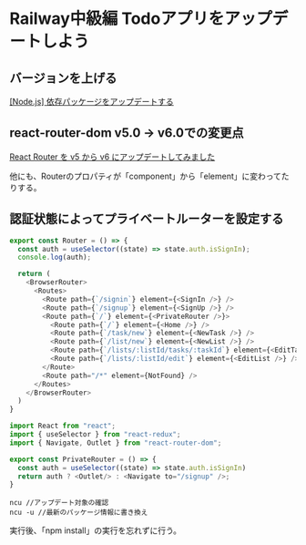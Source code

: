 # Railway中級編 Todoアプリをアップデートしよう

## バージョンを上げる

[[Node.js] 依存パッケージをアップデートする](https://blog.katsubemakito.net/nodejs/update-require-module)

## react-router-dom v5.0 -> v6.0での変更点

[React Router を v5 から v6 にアップデートしてみました](https://dev.classmethod.jp/articles/react-router-5to6/#toc-3)

他にも、Routerのプロパティが「component」から「element」に変わってたりする。

## 認証状態によってプライベートルーターを設定する

```JavaScript
export const Router = () => {
  const auth = useSelector((state) => state.auth.isSignIn);
  console.log(auth);

  return (
    <BrowserRouter>
      <Routes>
        <Route path={`/signin`} element={<SignIn />} />
        <Route path={`/signup`} element={<SignUp />} />
        <Route path={`/`} element={<PrivateRouter />}>
          <Route path={`/`} element={<Home />} />
          <Route path={`/task/new`} element={<NewTask />} />
          <Route path={`/list/new`} element={<NewList />} />
          <Route path={`/lists/:listId/tasks/:taskId`} element={<EditTask />} />
          <Route path={`/lists/:listId/edit`} element={<EditList />} />
        </Route>
        <Route path="/*" element={NotFound} />
      </Routes>
    </BrowserRouter>
  )
}
```

```JavaScript
import React from "react";
import { useSelector } from "react-redux";
import { Navigate, Outlet } from "react-router-dom";

export const PrivateRouter = () => {
  const auth = useSelector((state) => state.auth.isSignIn)
  return auth ? <Outlet/> : <Navigate to="/signup" />;
}
```

```
ncu //アップデート対象の確認
ncu -u //最新のパッケージ情報に書き換え
```
実行後、「npm install」の実行を忘れずに行う。